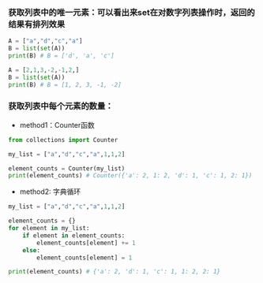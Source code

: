 ### 获取列表中的唯一元素：可以看出来set在对数字列表操作时，返回的结果有排列效果
```python
A = ["a","d","c","a"]
B = list(set(A))
print(B) # B = ['d', 'a', 'c']

A = [2,1,3,-2,-1,2,]
B = list(set(A))
print(B) # B = [1, 2, 3, -1, -2]
```

### 获取列表中每个元素的数量：
- method1：Counter函数
```python
from collections import Counter

my_list = ["a","d","c","a",1,1,2]

element_counts = Counter(my_list)
print(element_counts) # Counter({'a': 2, 1: 2, 'd': 1, 'c': 1, 2: 1})
```
- method2: 字典循环
```python
my_list = ["a","d","c","a",1,1,2]

element_counts = {}
for element in my_list:
    if element in element_counts:
        element_counts[element] += 1
    else:
        element_counts[element] = 1

print(element_counts) # {'a': 2, 'd': 1, 'c': 1, 1: 2, 2: 1}
```
